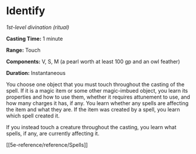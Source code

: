 # Identify

*1st-level divination (ritual)*

**Casting Time:** 1 minute

**Range:** Touch

**Components:** V, S, M (a pearl worth at least 100 gp and an owl feather)

**Duration:** Instantaneous

You choose one object that you must touch throughout the casting of the spell. If it is a magic item or some other magic-imbued object, you learn its properties and how to use them, whether it requires attunement to use, and how many charges it has, if any. You learn whether any spells are affecting the item and what they are. If the item was created by a spell, you learn which spell created it.

If you instead touch a creature throughout the casting, you learn what spells, if any, are currently affecting it.


[[5e-reference/reference/Spells]]